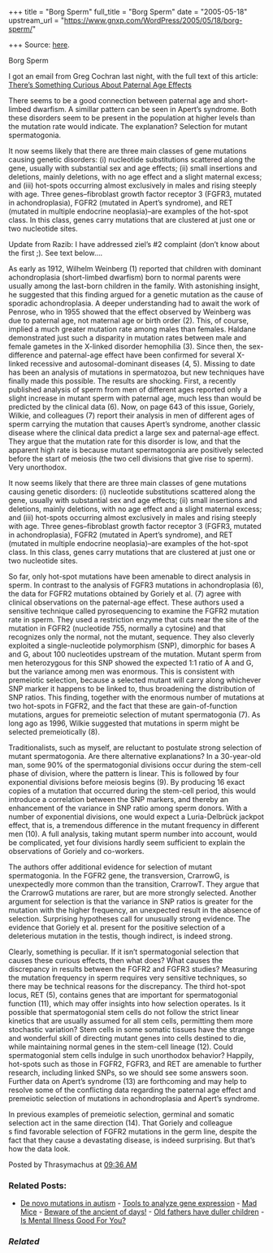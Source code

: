 +++
title = "Borg Sperm"
full_title = "Borg Sperm"
date = "2005-05-18"
upstream_url = "https://www.gnxp.com/WordPress/2005/05/18/borg-sperm/"

+++
Source: [here](https://www.gnxp.com/WordPress/2005/05/18/borg-sperm/).

Borg Sperm

I got an email from Greg Cochran last night, with the full text of this article: [There’s Something Curious About Paternal Age Effects](http://www.sciencemag.org/cgi/content/summary/301/5633/606?rbfvrToken=11daa1a83195321dbb91a1b28ee9a71885ceab66)

There seems to be a good connection between paternal age and short-limbed dwarfism. A simillar pattern can be seen in Apert’s syndrome. Both these disorders seem to be present in the population at higher levels than the mutation rate would indicate. The explanation? Selection for mutant spermatogonia.

It now seems likely that there are three main classes of gene mutations causing genetic disorders: (i) nucleotide substitutions scattered along the gene, usually with substantial sex and age effects; (ii) small insertions and deletions, mainly deletions, with no age effect and a slight maternal excess; and (iii) hot-spots occurring almost exclusively in males and rising steeply with age. Three genes–fibroblast growth factor receptor 3 (FGFR3, mutated in achondroplasia), FGFR2 (mutated in Apert’s syndrome), and RET (mutated in multiple endocrine neoplasia)–are examples of the hot-spot class. In this class, genes carry mutations that are clustered at just one or two nucleotide sites.

Update from Razib: I have addressed ziel’s \#2 complaint (don’t know about the first ;). See text below….

As early as 1912, Wilhelm Weinberg (1) reported that children with dominant achondroplasia (short-limbed dwarfism) born to normal parents were usually among the last-born children in the family. With astonishing insight, he suggested that this finding argued for a genetic mutation as the cause of sporadic achondroplasia. A deeper understanding had to await the work of Penrose, who in 1955 showed that the effect observed by Weinberg was due to paternal age, not maternal age or birth order (2). This, of course, implied a much greater mutation rate among males than females. Haldane demonstrated just such a disparity in mutation rates between male and female gametes in the X-linked disorder hemophilia (3). Since then, the sex-difference and paternal-age effect have been confirmed for several X-linked recessive and autosomal-dominant diseases (4, 5). Missing to date has been an analysis of mutations in spermatozoa, but new techniques have finally made this possible. The results are shocking. First, a recently published analysis of sperm from men of different ages reported only a slight increase in mutant sperm with paternal age, much less than would be predicted by the clinical data (6). Now, on page 643 of this issue, Goriely, Wilkie, and colleagues (7) report their analysis in men of different ages of sperm carrying the mutation that causes Apert’s syndrome, another classic disease where the clinical data predict a large sex and paternal-age effect. They argue that the mutation rate for this disorder is low, and that the apparent high rate is because mutant spermatogonia are positively selected before the start of meiosis (the two cell divisions that give rise to sperm). Very unorthodox.

It now seems likely that there are three main classes of gene mutations causing genetic disorders: (i) nucleotide substitutions scattered along the gene, usually with substantial sex and age effects; (ii) small insertions and deletions, mainly deletions, with no age effect and a slight maternal excess; and (iii) hot-spots occurring almost exclusively in males and rising steeply with age. Three genes–fibroblast growth factor receptor 3 (FGFR3, mutated in achondroplasia), FGFR2 (mutated in Apert’s syndrome), and RET (mutated in multiple endocrine neoplasia)–are examples of the hot-spot class. In this class, genes carry mutations that are clustered at just one or two nucleotide sites.

So far, only hot-spot mutations have been amenable to direct analysis in sperm. In contrast to the analysis of FGFR3 mutations in achondroplasia (6), the data for FGFR2 mutations obtained by Goriely et al. (7) agree with clinical observations on the paternal-age effect. These authors used a sensitive technique called pyrosequencing to examine the FGFR2 mutation rate in sperm. They used a restriction enzyme that cuts near the site of the mutation in FGFR2 (nucleotide 755, normally a cytosine) and that recognizes only the normal, not the mutant, sequence. They also cleverly exploited a single-nucleotide polymorphism (SNP), dimorphic for bases A and G, about 100 nucleotides upstream of the mutation. Mutant sperm from men heterozygous for this SNP showed the expected 1:1 ratio of A and G, but the variance among men was enormous. This is consistent with premeiotic selection, because a selected mutant will carry along whichever SNP marker it happens to be linked to, thus broadening the distribution of SNP ratios. This finding, together with the enormous number of mutations at two hot-spots in FGFR2, and the fact that these are gain-of-function mutations, argues for premeiotic selection of mutant spermatogonia (7). As long ago as 1996, Wilkie suggested that mutations in sperm might be selected premeiotically (8).

Traditionalists, such as myself, are reluctant to postulate strong selection of mutant spermatogonia. Are there alternative explanations? In a 30-year-old man, some 90% of the spermatogonial divisions occur during the stem-cell phase of division, where the pattern is linear. This is followed by four exponential divisions before meiosis begins (9). By producing 16 exact copies of a mutation that occurred during the stem-cell period, this would introduce a correlation between the SNP markers, and thereby an enhancement of the variance in SNP ratio among sperm donors. With a number of exponential divisions, one would expect a Luria-Delbrück jackpot effect, that is, a tremendous difference in the mutant frequency in different men (10). A full analysis, taking mutant sperm number into account, would be complicated, yet four divisions hardly seem sufficient to explain the observations of Goriely and co-workers.

The authors offer additional evidence for selection of mutant spermatogonia. In the FGFR2 gene, the transversion, CrarrowG, is unexpectedly more common than the transition, CrarrowT. They argue that the CrarrowG mutations are rarer, but are more strongly selected. Another argument for selection is that the variance in SNP ratios is greater for the mutation with the higher frequency, an unexpected result in the absence of selection. Surprising hypotheses call for unusually strong evidence. The evidence that Goriely et al. present for the positive selection of a deleterious mutation in the testis, though indirect, is indeed strong.

Clearly, something is peculiar. If it isn’t spermatogonial selection that causes these curious effects, then what does? What causes the discrepancy in results between the FGFR2 and FGFR3 studies? Measuring the mutation frequency in sperm requires very sensitive techniques, so there may be technical reasons for the discrepancy. The third hot-spot locus, RET (5), contains genes that are important for spermatogonial function (11), which may offer insights into how selection operates. Is it possible that spermatogonial stem cells do not follow the strict linear kinetics that are usually assumed for all stem cells, permitting them more stochastic variation? Stem cells in some somatic tissues have the strange and wonderful skill of directing mutant genes into cells destined to die, while maintaining normal genes in the stem-cell lineage (12). Could spermatogonial stem cells indulge in such unorthodox behavior? Happily, hot-spots such as those in FGFR2, FGFR3, and RET are amenable to further research, including linked SNPs, so we should see some answers soon. Further data on Apert’s syndrome (13) are forthcoming and may help to resolve some of the conflicting data regarding the paternal age effect and premeiotic selection of mutations in achondroplasia and Apert’s syndrome.

In previous examples of premeiotic selection, germinal and somatic selection act in the same direction (14). That Goriely and colleague  
s find favorable selection of FGFR2 mutations in the germ line, despite the fact that they cause a devastating disease, is indeed surprising. But that’s how the data look.

Posted by Thrasymachus at [09:36 AM](https://www.gnxp.com/MT2/archives/004004.html) [](http://js-kit.com/api/static/pop_comments?ref=http://gnxp.com&path=/4004?url=http://www.gnxp.com/MT2/archives/004004.html&thetime=%20051805&MT=true)

### Related Posts:

- [De novo mutations in
  autism](https://www.gnxp.com/WordPress/2012/04/04/de-novo-mutations-in-autism/) - [Tools to analyze gene
  expression](https://www.gnxp.com/WordPress/2009/12/31/tools-to-analyze-gene-expression/) - [Mad Mice](https://www.gnxp.com/WordPress/2010/04/20/mad-mice/) - [Beware of the ancient of
  days!](https://www.gnxp.com/WordPress/2012/08/23/beware-of-the-ancient-of-days/) - [Old fathers have duller
  children](https://www.gnxp.com/WordPress/2009/03/10/old-fathers-have-duller-children/) - [Is Mental Illness Good For
  You?](https://www.gnxp.com/WordPress/2010/05/06/is-mental-illness-good-for-you/)

### *Related*

[](https://www.addtoany.com/add_to/facebook?linkurl=https%3A%2F%2Fwww.gnxp.com%2FWordPress%2F2005%2F05%2F18%2Fborg-sperm%2F&linkname=Borg%20Sperm "Facebook")[](https://www.addtoany.com/add_to/twitter?linkurl=https%3A%2F%2Fwww.gnxp.com%2FWordPress%2F2005%2F05%2F18%2Fborg-sperm%2F&linkname=Borg%20Sperm "Twitter")[](https://www.addtoany.com/add_to/email?linkurl=https%3A%2F%2Fwww.gnxp.com%2FWordPress%2F2005%2F05%2F18%2Fborg-sperm%2F&linkname=Borg%20Sperm "Email")[](https://www.addtoany.com/share)

